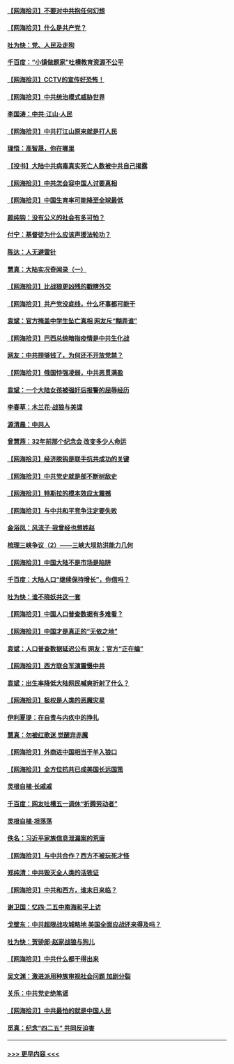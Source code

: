 #### [【网海拾贝】不要对中共抱任何幻想](../pages/nsc993/n12965222.md?t=05212051) 
#### [【网海拾贝】什么是共产党？](../pages/nsc993/n12962781.md?t=05212051) 
#### [吐为快：党、人民及走狗](../pages/nsc993/n12962747.md?t=05212051) 
#### [千百度：“小镇做题家”吐槽教育资源不公平](../pages/nsc993/n12962705.md?t=05212051) 
#### [【网海拾贝】CCTV的宣传好恐怖！](../pages/nsc993/n12959984.md?t=05212051) 
#### [【网海拾贝】中共统治模式威胁世界](../pages/nsc993/n12957622.md?t=05212051) 
#### [李国涛：中共‧江山‧人民](../pages/nsc993/n12957502.md?t=05212051) 
#### [【网海拾贝】中共打江山原来就是打人民](../pages/nsc993/n12954345.md?t=05212051) 
#### [理悟：高智晟，你在哪里](../pages/nsc993/n12953115.md?t=05212051) 
#### [【投书】大陆中共病毒真实死亡人数被中共自己揭露](../pages/nsc993/n12953050.md?t=05212051) 
#### [【网海拾贝】中共怎会容中国人讨要真相](../pages/nsc993/n12952161.md?t=05212051) 
#### [【网海拾贝】中国生育率可能降至全球最低](../pages/nsc993/n12948793.md?t=05212051) 
#### [颜纯钩：没有公义的社会有多可怕？](../pages/nsc993/n12947626.md?t=05212051) 
#### [付宁：基督徒为什么应该声援法轮功？](../pages/nsc993/n12947233.md?t=05212051) 
#### [陈达：人无避雷针](../pages/nsc993/n12947098.md?t=05212051) 
#### [慧真：大陆实况奇闻录（一）](../pages/nsc993/n12945811.md?t=05212051) 
#### [【网海拾贝】比战狼更凶残的戳瞎外交](../pages/nsc993/n12945717.md?t=05212051) 
#### [【网海拾贝】共产党没底线，什么坏事都可能干](../pages/nsc993/n12942090.md?t=05212051) 
#### [袁斌：官方掩盖中学生坠亡真相 网友斥“糊弄谁”](../pages/nsc993/n12942029.md?t=05212051) 
#### [【网海拾贝】巴西总统暗指疫情是中共生化战](../pages/nsc993/n12938999.md?t=05212051) 
#### [网友：中共捞够钱了，为何还不开放党禁？](../pages/nsc993/n12938952.md?t=05212051) 
#### [【网海拾贝】俄国恃强凌弱，中共恶贯满盈](../pages/nsc993/n12936626.md?t=05212051) 
#### [袁斌：一个大陆女孩被强奸后报警的屈辱经历](../pages/nsc993/n12936547.md?t=05212051) 
#### [李春草：木兰花·战狼与美谍](../pages/nsc993/n12935995.md?t=05212051) 
#### [源清晨：中共人](../pages/nsc993/n12935589.md?t=05212051) 
#### [曾慧燕：32年前那个纪念会 改变多少人命运](../pages/nsc993/n12934233.md?t=05212051) 
#### [【网海拾贝】经济脱钩是联手抗共成功的关键](../pages/nsc993/n12934176.md?t=05212051) 
#### [【网海拾贝】中共党史就是部不断树敌史](../pages/nsc993/n12932844.md?t=05212051) 
#### [【网海拾贝】特斯拉的模本效应太震撼](../pages/nsc993/n12925626.md?t=05212051) 
#### [【网海拾贝】与中共和平竞争注定要失败](../pages/nsc993/n12923326.md?t=05212051) 
#### [金浴凤：风流子‧我曾经也想姓赵](../pages/nsc993/n12920911.md?t=05212051) 
#### [梳理三峡争议（2）——三峡大坝防洪能力几何](../pages/nsc993/n12920173.md?t=05212051) 
#### [【网海拾贝】中国大陆不是市场是陷阱](../pages/nsc993/n12920143.md?t=05212051) 
#### [千百度：大陆人口“继续保持增长”，你信吗？](../pages/nsc993/n12918946.md?t=05212051) 
#### [吐为快：谁不晓妖共这一套](../pages/nsc993/n12918941.md?t=05212051) 
#### [【网海拾贝】中国人口普查数据有多难看？](../pages/nsc993/n12917822.md?t=05212051) 
#### [【网海拾贝】中国才是真正的“无依之地”](../pages/nsc993/n12915845.md?t=05212051) 
#### [袁斌：人口普查数据延迟公布 网友：官方“正在编”](../pages/nsc993/n12915748.md?t=05212051) 
#### [【网海拾贝】西方联合军演震慑中共](../pages/nsc993/n12913466.md?t=05212051) 
#### [袁斌：出生率降低大陆网民喊爽折射了什么？](../pages/nsc993/n12913365.md?t=05212051) 
#### [【网海拾贝】极权是人类的恶魔灾星](../pages/nsc993/n12910697.md?t=05212051) 
#### [伊利夏提：在自责与内疚中的挣扎](../pages/nsc993/n12910493.md?t=05212051) 
#### [慧真：勿被红歌迷 觉醒弃赤魔](../pages/nsc993/n12910485.md?t=05212051) 
#### [【网海拾贝】外商进中国相当于羊入狼口](../pages/nsc993/n12908274.md?t=05212051) 
#### [【网海拾贝】全方位抗共已成美国长远国策](../pages/nsc993/n12906878.md?t=05212051) 
#### [灵根自植‧长戚戚](../pages/nsc993/n12905585.md?t=05212051) 
#### [千百度：网友吐槽五一调休“折腾劳动者”](../pages/nsc993/n12905934.md?t=05212051) 
#### [灵根自植‧坦荡荡](../pages/nsc993/n12905562.md?t=05212051) 
#### [佚名：习近平家族信息泄漏案的荒唐](../pages/nsc993/n12904705.md?t=05212051) 
#### [【网海拾贝】与中共合作？西方不被玩死才怪](../pages/nsc993/n12903873.md?t=05212051) 
#### [郑纯清：中共毁灭全人类的活铁证](../pages/nsc993/n12903785.md?t=05212051) 
#### [【网海拾贝】中共和西方，谁末日来临？](../pages/nsc993/n12903482.md?t=05212051) 
#### [谢卫国：忆四‧二五中南海和平上访](../pages/nsc993/n12902192.md?t=05212051) 
#### [戈壁东：中共超限战攻城略地 美国全面应战还来得及吗？](../pages/nsc993/n12902297.md?t=05212051) 
#### [吐为快：贺骄郎‧赵家战狼与狗儿](../pages/nsc993/n12902280.md?t=05212051) 
#### [【网海拾贝】中共什么都干得出来](../pages/nsc993/n12897500.md?t=05212051) 
#### [吴文渊：激进派用种族审视社会问题 加剧分裂](../pages/nsc993/n12893881.md?t=05212051) 
#### [关乐：中共党史绝笔谣](../pages/nsc993/n12897270.md?t=05212051) 
#### [【网海拾贝】中共最怕的就是中国人民](../pages/nsc993/n12894705.md?t=05212051) 
#### [觅真：纪念“四二五” 共同反迫害](../pages/nsc993/n12894553.md?t=05212051) 

----
#### [ >>> 更早内容 <<< ](../indexes/nsc993-earlier.md)

